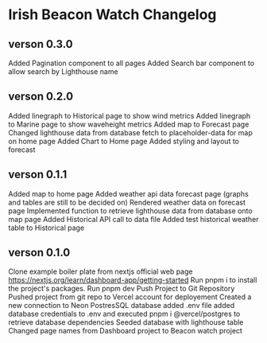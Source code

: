 # Irish Beacon Watch Changelog

## verson 0.3.0
Added Pagination component to all pages
Added Search bar component to allow search by Lighthouse name

## verson 0.2.0
Added linegraph to Historical page to show wind metrics
Added linegraph to Marine page to show waveheight metrics
Added map to Forecast page
Changed lighthouse data from database fetch to placeholder-data for map on home page
Added Chart to Home page
Added styling and layout to forecast

## verson 0.1.1
Added map to home page
Added weather api data forecast page (graphs and tables are still to be decided on)
Rendered weather data on forecast page
Implemented function to retrieve lighthouse data from database onto map page
Added Historical API call to data file
Added test historical weather table to Historical page

## verson 0.1.0
Clone example boiler plate from nextjs official web page https://nextjs.org/learn/dashboard-app/getting-started
Run pnpm i to install the project's packages.
Run pnpm dev
Push Project to Git Repository
Pushed project from git repo to Vercel account for deployement
Created a new connection to Neon PostresSQL database
added .env file
added database credentials to .env and executed pnpm i @vercel/postgres to retrieve database dependencies
Seeded database with lighthouse table
Changed page names from Dashboard project to Beacon watch project